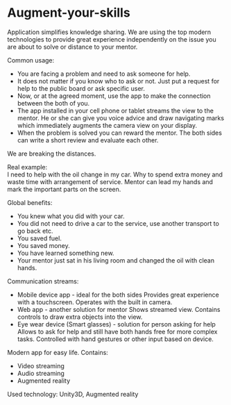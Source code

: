 # Augment-your-skills

Application simplifies knowledge sharing.
We are using the top modern technologies to provide great experience independently on the issue you are about to solve or distance to your mentor.

Common usage:
* You are facing a problem and need to ask someone for help.
* It does not matter if you know who to ask or not. Just put a request for help to the public board or ask specific user.
* Now, or at the agreed moment, use the app to make the connection between the both of you.
* The app installed in your cell phone or tablet streams the view to the mentor. 
  He or she can give you voice advice and draw navigating marks which immediately augments the camera view on your display.
* When the problem is solved you can reward the mentor. The both sides can write a short review and evaluate each other.
  
We are breaking the distances. 

Real example:<br/>
I need to help with the oil change in my car.
Why to spend extra money and waste time with arrangement of service.
Mentor can lead my hands and mark the important parts on the screen. 

Global benefits:<br/>
* You knew what you did with your car.
* You did not need to drive a car to the service, use another transport to go back etc.
* You saved fuel.
* You saved money.
* You have learned something new.
* Your mentor just sat in his living room and changed the oil with clean hands.

Communication streams:<br/>
* Mobile device app - ideal for the both sides
	Provides great experience with a touchscreen.
	Operates with the built in camera. 
* Web app - another solution for mentor
	Shows streamed view.
	Contains controls to draw extra objects into the view.
* Eye wear device (Smart glasses) - solution for person asking for help
  Allows to ask for help and still have both hands free for more complex tasks.
  Controlled with hand gestures or other input based on device.
	
Modern app for easy life. Contains:
* Video streaming
* Audio streaming
* Augmented reality

Used technology:
Unity3D, Augmented reality
